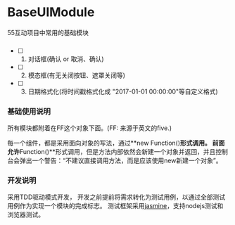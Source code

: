 # BaseUIModule
55互动项目中常用的基础模块

### 

- [ ] 1. 对话框(确认 or 取消、确认)
- [ ] 2. 模态框(有无关闭按钮、遮罩关闭等)
- [ ] 3. 日期格式化(将时间戳格式化成 "2017-01-01 00:00:00"等自定义格式)


### 基础使用说明

所有模块都附着在FF这个对象下面。(FF: 来源于英文的five.)

每一个组件，都是采用面向对象的写法，通过**new Function()**形式调用。 
前面允许**Function()**形式调用，但是方法内部依然会新建一个对象并返回，并且控制台会弹出一个警告：“不建议直接调用方法，而是应该使用new新建一个对象”。

### 开发说明

采用TDD驱动模式开发， 开发之前提前将需求转化为测试用例，以通过全部测试用例作为实现一个模块的完成标志。
测试框架采用[jasmine](https://jasmine.github.io)，支持nodejs测试和浏览器测试。
